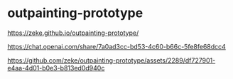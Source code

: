 # outpainting-prototype
 
https://zeke.github.io/outpainting-prototype/

https://chat.openai.com/share/7a0ad3cc-bd53-4c60-b66c-5fe8fe68dcc4

https://github.com/zeke/outpainting-prototype/assets/2289/df727901-e4aa-4d01-b0e3-b813ed0d940c

